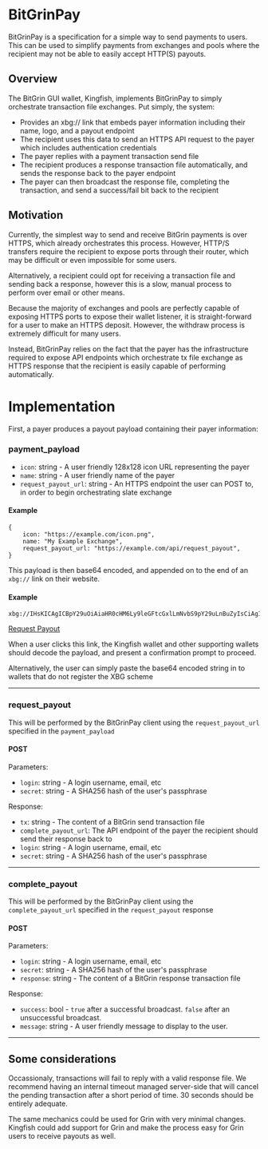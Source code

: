# BitGrinPay

BitGrinPay is a specification for a simple way to send payments to users. This can be used to simplify payments from exchanges and pools where the recipient may not be able to easily accept HTTP(S) payouts.

## Overview

The BitGrin GUI wallet, Kingfish, implements BitGrinPay to simply orchestrate transaction file exchanges. Put simply, the system:

 - Provides an xbg:// link that embeds payer information including their name, logo, and a payout endpoint
 - The recipient uses this data to send an HTTPS API request to the payer which includes authentication credentials
 - The payer replies with a payment transaction send file
 - The recipient produces a response transaction file automatically, and sends the response back to the payer endpoint
 - The payer can then broadcast the response file, completing the transaction, and send a success/fail bit back to the recipient

 ## Motivation

 Currently, the simplest way to send and receive BitGrin payments is over HTTPS, which already orchestrates this process.
 However, HTTP/S transfers require the recipient to expose ports through their router, which may be difficult or even impossible for some users.

 Alternatively, a recipient could opt for receiving a transaction file and sending back a response, however this is a slow, manual process to perform over email or other means.

 Because the majority of exchanges and pools are perfectly capable of exposing HTTPS ports to expose their wallet listener, it is straight-forward for a user to make an HTTPS deposit. However, the withdraw process is extremely difficult for many users.

 Instead, BitGrinPay relies on the fact that the payer has the infrastructure required to expose API endpoints which orchestrate tx file exchange as HTTPS response that the recipient is easily capable of performing automatically.

 # Implementation

First, a payer produces a payout payload containing their payer information:

 ### payment_payload

  - `icon`: string - A user friendly 128x128 icon URL representing the payer
  - `name`: string - A user friendly name of the payer
  - `request_payout_url`: string - An HTTPS endpoint the user can POST to, in order to begin orchestrating slate exchange

 #### Example
 ```
 {
     icon: "https://example.com/icon.png",
     name: "My Example Exchange",
     request_payout_url: "https://example.com/api/request_payout",
 }
 ```

 This payload is then base64 encoded, and appended on to the end of an `xbg://` link on their website.

 #### Example
 ```
 xbg://IHsKICAgICBpY29uOiAiaHR0cHM6Ly9leGFtcGxlLmNvbS9pY29uLnBuZyIsCiAgICAgbmFtZTogIk15IEV4YW1wbGUgRXhjaGFuZ2UiLAogICAgIHJlcXVlc3RfcGF5b3V0X3VybDogImh0dHBzOi8vZXhhbXBsZS5jb20vYXBpL3JlcXVlc3RfcGF5b3V0IiwKIH0=
 ```

 [Request Payout](xbg://IHsKICAgICBpY29uOiAiaHR0cHM6Ly9leGFtcGxlLmNvbS9pY29uLnBuZyIsCiAgICAgbmFtZTogIk15IEV4YW1wbGUgRXhjaGFuZ2UiLAogICAgIHJlcXVlc3RfcGF5b3V0X3VybDogImh0dHBzOi8vZXhhbXBsZS5jb20vYXBpL3JlcXVlc3RfcGF5b3V0IiwKIH0=)

 When a user clicks this link, the Kingfish wallet and other supporting wallets should decode the payload, and present a confirmation prompt to proceed.

 Alternatively, the user can simply paste the base64 encoded string in to wallets that do not register the XBG scheme

---

### request_payout
This will be performed by the BitGrinPay client using the `request_payout_url` specified in the `payment_payload`

#### POST
Parameters:
 - `login`: string - A login username, email, etc
 - `secret`: string - A SHA256 hash of the user's passphrase
 
 Response:
  - `tx`: string - The content of a BitGrin send transaction file
  - `complete_payout_url`: The API endpoint of the payer the recipient should send their response back to
  - `login`: string - A login username, email, etc
  - `secret`: string - A SHA256 hash of the user's passphrase

---

### complete_payout
This will be performed by the BitGrinPay client using the `complete_payout_url` specified in the `request_payout` response

#### POST
Parameters:
 - `login`: string - A login username, email, etc
 - `secret`: string - A SHA256 hash of the user's passphrase
 - `response`: string - The content of a BitGrin response transaction file

Response:
 - `success`: bool - `true` after a successful broadcast. `false` after an unsuccessful broadcast.
 - `message`: string - A user friendly message to display to the user.

---

## Some considerations

Occassionaly, transactions will fail to reply with a valid response file. We recommend having an internal timeout managed server-side that will cancel the pending transaction after a short period of time. 30 seconds should be entirely adequate.

The same mechanics could be used for Grin with very minimal changes. Kingfish could add support for Grin and make the process easy for Grin users to receive payouts as well.
